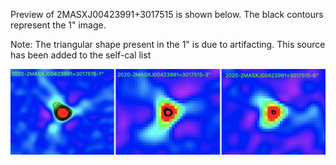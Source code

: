 
Preview of 2MASXJ00423991+3017515 is shown below. The black contours represent the 1" image.

Note: The triangular shape present in the 1" is due to artifacting. This source has been added to the self-cal list

![2MASXJ00423991+3017515](2MASXJ00423991+3017515.png "2MASXJ00423991+3017515-2020")
